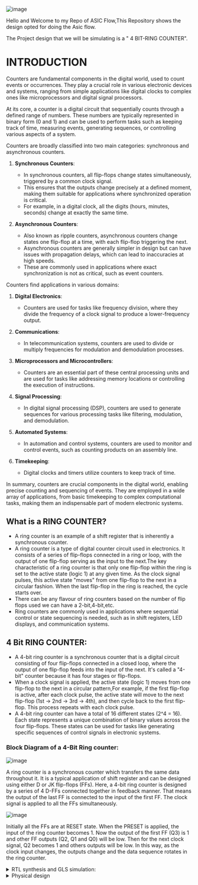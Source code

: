 ![image](https://github.com/VardhanSuroshi/pes_asic_class/assets/132068498/33403244-c9dd-4aef-a022-da52e2eef51c)

 Hello and Welcome to my Repo of ASIC Flow,This Repository shows the design opted for doing the Asic flow.

The Project design that we will be simulating is a " 4 BIT-RING COUNTER".

# INTRODUCTION

Counters are fundamental components in the digital world, used to count events or occurrences. They play a crucial role in various electronic devices and systems, ranging from simple applications like digital clocks to complex ones like microprocessors and digital signal processors.

At its core, a counter is a digital circuit that sequentially counts through a defined range of numbers. These numbers are typically represented in binary form (0 and 1) and can be used to perform tasks such as keeping track of time, measuring events, generating sequences, or controlling various aspects of a system.

Counters are broadly classified into two main categories: synchronous and asynchronous counters.

1. **Synchronous Counters**:
    - In synchronous counters, all flip-flops change states simultaneously, triggered by a common clock signal.
    - This ensures that the outputs change precisely at a defined moment, making them suitable for applications where synchronized operation is critical.
    - For example, in a digital clock, all the digits (hours, minutes, seconds) change at exactly the same time.

2. **Asynchronous Counters**:
    - Also known as ripple counters, asynchronous counters change states one flip-flop at a time, with each flip-flop triggering the next.
    - Asynchronous counters are generally simpler in design but can have issues with propagation delays, which can lead to inaccuracies at high speeds.
    - These are commonly used in applications where exact synchronization is not as critical, such as event counters.

Counters find applications in various domains:

1. **Digital Electronics**:
   - Counters are used for tasks like frequency division, where they divide the frequency of a clock signal to produce a lower-frequency output.

2. **Communications**:
   - In telecommunication systems, counters are used to divide or multiply frequencies for modulation and demodulation processes.

3. **Microprocessors and Microcontrollers**:
   - Counters are an essential part of these central processing units and are used for tasks like addressing memory locations or controlling the execution of instructions.

4. **Signal Processing**:
   - In digital signal processing (DSP), counters are used to generate sequences for various processing tasks like filtering, modulation, and demodulation.

5. **Automated Systems**:
   - In automation and control systems, counters are used to monitor and control events, such as counting products on an assembly line.

6. **Timekeeping**:
   - Digital clocks and timers utilize counters to keep track of time.

In summary, counters are crucial components in the digital world, enabling precise counting and sequencing of events. They are employed in a wide array of applications, from basic timekeeping to complex computational tasks, making them an indispensable part of modern electronic systems.

## What is a RING COUNTER?
- A ring counter is an example of a shift register that is inherently a synchronous counter.
- A ring counter is a type of digital counter circuit used in electronics. It consists of a series of flip-flops connected in a ring or loop, with the output of one flip-flop serving as the input to the next.The key characteristic of a ring counter is that only one flip-flop within the ring is set to the active state (logic 1) at any given time. As the clock signal pulses, this active state "moves" from one flip-flop to the next in a circular fashion. When the last flip-flop in the ring is reached, the cycle starts over.
- There can be any flavour of ring counters based on the number of flip flops used we can have a 2-bit,4-bit,etc.
- Ring counters are commonly used in applications where sequential control or state sequencing is needed, such as in shift registers, LED displays, and communication systems.

## 4 Bit RING COUNTER:
- A 4-bit ring counter is a synchronous counter that is a digital circuit consisting of four flip-flops connected in a closed loop, where the output of one flip-flop feeds into the input of the next. It's called a "4-bit" counter because it has four stages or flip-flops.
- When a clock signal is applied, the active state (logic 1) moves from one flip-flop to the next in a circular pattern,For example, if the first flip-flop is active, after each clock pulse, the active state will move to the next flip-flop (1st → 2nd → 3rd → 4th), and then cycle back to the first flip-flop. This process repeats with each clock pulse.
- A 4-bit ring counter can have a total of 16 different states (2^4 = 16). Each state represents a unique combination of binary values across the four flip-flops. These states can be used for tasks like generating specific sequences of control signals in electronic systems.

### Block Diagram of a 4-Bit Ring counter:

![image](https://github.com/Tawfeeq2507/pes_ringcounter/assets/142083027/bac84705-b7b1-4111-a0ab-ebdf1ae5355a)

A ring counter is a synchronous counter which transfers the same data throughout it. It is a typical application of shift register and can be designed using either D or JK flip-flops (FFs). Here, a 4-bit ring counter is designed by a series of 4 D-FFs connected together in feedback manner. That means the output of the last FF is connected to the input of the first FF. The clock signal is applied to all the FFs simultaneously.

![image](https://github.com/Tawfeeq2507/pes_ringcounter/assets/142083027/2c40a0ee-d157-43d8-9caf-b470a7bb37c3)

Initially all the FFs are at RESET state. When the PRESET is applied, the input of the ring counter becomes 1. Now the output of the first FF (Q3) is 1 and other FF outputs (Q2, Q1 and Q0) will be low. Then for the next clock signal, Q2 becomes 1 and others outputs will be low. In this way, as the clock input changes, the outputs change and the data sequence rotates in the ring counter.

<details>
<summary> RTL synthesis and GLS simulation: </summary>

### Tools Used in RTL to GLS flow are:

1) **iVerilog -** IVERILOG is a free and open-source Verilog simulation and synthesis tool. It's part of the Icarus Verilog project, which aims to provide a full-featured and high-performance Verilog simulation and synthesis environment.Icarus Verilog is a simulator tool to check the design with the help of test bench. The design is nothing but the Verilog hardware description language code which specifies the functionality. The testbench is the setup to apply stimulus to test the functionality of the design. This simulator looks for the changes to the input. Upon changes to the input, the output is evaluated.

2) **GTKwave -** GTKWave is a free and open-source waveform viewer. It's used primarily in digital design and verification to display simulation results generated by digital simulation tools like Icarus Verilog (which includes IVERILOG).

3) **Yosys -** Yosys is an open-source framework for Verilog RTL synthesis. It's widely used in digital design for converting high-level descriptions of a digital circuit into a gate-level representation. In other words, it helps in transforming a behavioral description (written in a language like Verilog) into a netlist, which is a detailed representation of the digital logic in terms of gates and their interconnections.

### TOOL INSTALLATION :

1) **GTKWAVE:**

- Steps to install gtkwave

```sh
sudo apt update
sudo apt install gtkwave
```

2) **YOSYS:**

- Steps to install Yosys

```sh
git clone https://github.com/YosysHQ/yosys.git
cd yosys
sudo apt install make (If make is not installed please install it) 
sudo apt-get install build-essential clang bison flex \
    libreadline-dev gawk tcl-dev libffi-dev git \
    graphviz xdot pkg-config python3 libboost-system-dev \
    libboost-python-dev libboost-filesystem-dev zlib1g-dev
make config-gcc
make 
sudo make install
```


## STEP-1:

To start with the Flow we first need to write the verilog code for the idea to create a ".v" file and we even write the testbench for the file which we will be implement together in the iVerilog tool in order for it to generate a dump file to view the waveform.

`vim ring_counter.v`
```v
//declare the Verilog module - The inputs and output port names.
module ring_counter(
    Clock,
    Reset,
    Count_out
    );

    //what are the input ports and their sizes.
    input Clock;
    input Reset;
    //what are the output ports and their sizes.
    output [3:0] Count_out;
    //Internal variables
    reg [3:0] Count_temp;

    //Whenever the Clock changes from 0 to 1(positive edge) or 
    //a change in Reset, execute the always block.
    always @(posedge Clock or posedge Reset)
    begin
        if(Reset == 1'b1)   begin  //when Reset is high 
            Count_temp = 4'b0001;   end  //The Count value is reset to "0001".
        else if(Clock == 1'b1)  begin  //When the Clock is high
            //Left shift the Count value.
            Count_temp = {Count_temp[2:0],Count_temp[3]};   end 
    end
    
    //The Count value is assigned to final output port.
    assign Count_out = Count_temp;
    
endmodule
```
After writing the code for the `ring_counter.v` your ".v" file should looks similar to as shown below:

![Screenshot from 2023-10-14 16-26-06](https://github.com/Tawfeeq2507/pes_ringcounter/assets/142083027/eaa4f5aa-9a2a-4f53-9a17-b1b6d9d62870)

For this `ring_counter.v` file we now write the testbench for this 4-bit ring counter and then we implement this in the simulation tool iVerilog:

`vim tb_ring_counter.v`
```v
module tb_ring;

    // Inputs
    reg Clock;
    reg Reset;

    // Outputs
    wire [3:0] Count_out;

    // Instantiate the Unit Under Test (UUT)
    ring_counter uut (
        .Clock(Clock), 
        .Reset(Reset), 
        .Count_out(Count_out)
    );

    ///////////////////Clock generation ///////////////////////////
    initial Clock = 0; 
    always #10 Clock = ~Clock; 
    ////////// #10 means wait for 10 ns before executing the next statement. ///////////
    
    //Simulation inputs.
    initial begin
    //Apply Reset for 50 ns.
        Reset = 1; //Reset is high
        #50;       //Wait for 50 ns
        Reset = 0; //Reset is low.
    end
    initial begin
    $dumpfile("dump.vcd");
    $dumpvars;
    end
      
endmodule
```
After writing the code for the `tb_ring_counter.v` your ".v" file should looks similar to as shown below:

![Screenshot from 2023-10-14 16-26-28](https://github.com/Tawfeeq2507/pes_ringcounter/assets/142083027/ed7984cf-a16a-4094-b41a-e42eeb621d83)

## STEP-2:

Once we have created our testbench file and the main file for the 4-bit ring counter now we implment this in our simulation tool iVerilog,What iVerilog does is it takes in the testbench and the main file to produce a **a.out** file which can be used to create a **dump file** ".vcd" this later can be used to view the waveform.

To start with the simulation tool we write the following code:

```c
iverilog ring_counter.v tb_ring_counter.v  // writing the main file and testbench file to be implemented using iverilog
ls      // ls command is used to list the files and directories in a directory,in this way we see the output file a.out
```

as shown below we see that the above code gives a a.out file:

![Screenshot from 2023-10-14 16-26-45](https://github.com/Tawfeeq2507/pes_ringcounter/assets/142083027/90943fbb-2479-4d0c-97e8-25ba43c8ab63)

a.out files are the default executable files generated by older C compilers on Unix and Unix-like systems. 

Now we execute the generated file file a.out by using the command-
```
./a.out   // ./a.out is a command used in Unix-like operating systems to execute a program. 
```
as we see from the above picture itself ./a.out executes and gives us a `dump.vcd` this is a dumpfile that can be used to view using GTKwave wave viewer
tool.

To view the waveform using GTKwave tool we use the Dumpfile `dump.vcd`,to run this type the command-
```
gtkwave dump.vcd
```
The output of this command is as shown below:

![Screenshot from 2023-10-14 16-26-54](https://github.com/Tawfeeq2507/pes_ringcounter/assets/142083027/4542ab5d-ada9-4bfd-92d0-868897a52f46)

### Pre-Synthesis Simulation result:

Once we write this command the gtkwave tool shows us the waveform for pre-synthesis simulation results as shown below:

![Screenshot from 2023-10-14 16-32-48](https://github.com/Tawfeeq2507/pes_ringcounter/assets/142083027/118b0f26-0d7c-4535-b3cb-3858f3990024)

Initially, it's in the high state, which means the clock signal is active and transitioning.The waveform indicates that reset=1, meaning the reset signal is active at the start.Since the clock is 1, the counter is being clocked. This suggests that the counter is advancing in states.With reset=0, the counter is not being reset at this moment.Our output keeps transitioning at every posedge clock.

![Screenshot from 2023-10-14 16-33-01](https://github.com/Tawfeeq2507/pes_ringcounter/assets/142083027/46fff0db-8f82-48bf-b454-821f3bee5dec)

## STEP-3: RTL synthesis

**what do we do in RTL synthesis?**

Synthesis transforms the simple RTL design into a gate-level netlist with all the constraints as specified by the designer. In simple language, Synthesis is a process that converts the abstract form of design to a properly implemented chip in terms of logic gates.

Synthesis takes place in multiple steps:
-   Converting RTL into simple logic gates.
-   Mapping those gates to actual technology-dependent logic gates available in the technology libraries.
-   Optimizing the mapped netlist keeping the constraints set by the designer intact.


In this step we Make use of the **Yosys** tool to generate a Netlist, this Netlist is later run using the iverilog where the ".net" and the testbench file which gives us again a executable file **a.out.**

if yosys already installed Open yosys and start with the process to create the Netlist and ".net" file for our RTL synthesis which later can be used for GLS(Gate level simulation).

After running Yosys type the following commands in Yosys to start with the process:

![Screenshot from 2023-10-14 16-44-50](https://github.com/Tawfeeq2507/pes_ringcounter/assets/142083027/9ad499f8-9042-4f50-bab4-994c1c7c9da3)

as shown from above image write the code:

```c
 read_liberty -lib ../lib/sky130_fd_sc_hd__tt_025C_1v80.lib
 read_verilog ring_counter.v
 synth -top ring_counter
```
After the synth command the synthesis is done giving us the Statistics after the synthesis as shown below:

![Screenshot from 2023-10-14 16-45-08](https://github.com/Tawfeeq2507/pes_ringcounter/assets/142083027/fd6a205f-2db7-4f8d-9a56-74f563758047)

Here we see that the number of components used in making our ring counter and the statistics of the number of flip flops used as shown above

To view the netlist type the following commands-
```c
 abc -liberty -lib ./lib/sky130_fd_sc_hd__tt_025C_1v80.lib
 show
```

![Screenshot from 2023-10-14 16-45-36](https://github.com/Tawfeeq2507/pes_ringcounter/assets/142083027/a6419ec3-6463-4230-b58e-455857e55dfd)

![Screenshot from 2023-10-14 16-45-59](https://github.com/Tawfeeq2507/pes_ringcounter/assets/142083027/26a1d52f-1017-432c-8299-08614da3aa5d)

Now to get the ".net" file for this we need to write the following commands-

![Screenshot from 2023-10-14 16-49-48](https://github.com/Tawfeeq2507/pes_ringcounter/assets/142083027/39718651-66d9-4659-9135-b31d878a4ca7)

```c
write_verilog ring_counter_net.v
!vim ring_counter_net.v
```
![Screenshot from 2023-10-14 16-46-52](https://github.com/Tawfeeq2507/pes_ringcounter/assets/142083027/cb4457eb-eeb3-4a14-b045-ddac8781c334)

to make the given netlist code even more simpler and small write the following commands:
```c
write_verilog -noattr ring_counter_net.v
!vim ring_counter_net.v
```
![Screenshot from 2023-10-14 16-48-36](https://github.com/Tawfeeq2507/pes_ringcounter/assets/142083027/6de29c32-271d-4025-9269-9980bb738170)

## STEP-4:GLS(gate level simulation)

In this step we do the GLS(gate level simulation) we take the netlist file generated ".net" and the testbench file that we had written for our ring counter at the starting and again use the iVerilog tool to generate the waveform for GLS.

To use the iVerilog command we write the code as shown below:
```c
iverilog ../my_lib/verilog_model/primitives.v ../my_lib/verilog_model/sky130_fd_sc_hd.v ring_counter_net.v tb_ring_counter.v
ls
```

![Screenshot from 2023-10-14 16-52-20](https://github.com/Tawfeeq2507/pes_ringcounter/assets/142083027/3b1a79b8-77a4-4e03-a2e1-2f1abb1829de)

as we see again we have generated an executable file a.out to generate the waveform in gtkwave we execute the a.out file.

![Screenshot from 2023-10-14 16-52-28](https://github.com/Tawfeeq2507/pes_ringcounter/assets/142083027/df4e6690-01b7-46ba-b7e5-85ea8749add6)

to view in gtkwave-
```c
gtkwave dump.vcd
```
![Screenshot from 2023-10-14 16-55-15](https://github.com/Tawfeeq2507/pes_ringcounter/assets/142083027/42490ac8-4663-43d6-a3fe-37fd513c989a)

![Screenshot from 2023-10-14 16-55-30](https://github.com/Tawfeeq2507/pes_ringcounter/assets/142083027/42aa454d-809a-4227-989d-84028695dfbd)

</details>

<details>
<summary> Physical design </summary>

- Hello and welcome to the Physical design of the 4 bit ring counter that is being implemented after the synthesis part we move to the physical design also known as RTL2GDSII flow.

# RTL2GDSII FLow (simplified)

- synthesis
- Floorplanning
- Powerplanning
- Placement
- Clock Tree Synthesis
- Routing
- Signoff

# What is Physical Design?

Physical design refers to the process of transforming a logical description of an electronic system, such as a computer chip or integrated circuit, into a physical representation that can be manufactured. This involves a series of steps to layout and arrange various components, like transistors, wires, and interconnects, on a silicon wafer or other semiconductor material.

Key aspects of physical design include:

1) Floorplanning
2) Placement
3) Routing
4) Clock Tree Synthesis (CTS)
5) Power Planning
6) Signal Integrity Analysis
7) Timing Analysis
8) Design for Testability (DFT)
9) Physical Verification
10) Package Design

In physical design in simple terms when you have a design in Verilog, the next step is to take that logical description and go through the physical design process to create a layout that can be manufactured into an actual chip. This requires using Electronic Design Automation (EDA) tools.

### Tools used in Physical design:

# 1) Openlane

OpenLane is an open-source, automated RTL-to-GDSII (Register-Transfer Level to Graphic Design System II) flow for digital integrated circuit design. It's essentially a complete toolchain that assists in the creation of Application-Specific Integrated Circuits (ASICs). The OpenLANE flow comprises a variety of tools such as Yosys, ABC, OpenSTA, Fault, OpenROAD app, Netgen and Magic which are used to harden chips and macros, i.e. generate final GDSII from the design RTL. The primary goal of OpenLANE is to produce clean GDSII with no human intervention. 

![image](https://github.com/Tawfeeq2507/pes_ringcounter/assets/142083027/8ff88f4d-b970-4bd8-abff-24ad1658b71d)

## TOOL INSTALLATION :

```sh
sudo apt-get update
sudo apt-get upgrade
sudo apt install -y build-essential python3 python3-venv python3-pip make git

sudo apt install apt-transport-https ca-certificates curl software-properties-common
curl -fsSL https://download.docker.com/linux/ubuntu/gpg | sudo gpg --dearmor -o /usr/share/keyrings/docker-archive-keyring.gpg

echo "deb [arch=amd64 signed-by=/usr/share/keyrings/docker-archive-keyring.gpg] https://download.docker.com/linux/ubuntu $(lsb_release -cs) stable" | sudo tee /etc/apt/sources.list.d/docker.list > /dev/null

sudo apt update

sudo apt install docker-ce docker-ce-cli containerd.io

sudo docker run hello-world

sudo groupadd docker
sudo usermod -aG docker $USER
sudo reboot 

# After reboot
docker run hello-world
```

- After downloading to enter the interactive mode with openlane type the following:

```sh
cd OpenLane
make mount
./flow.tcl -interactive 
```

- To instll the PDK's and Tools:

```sh
git clone https://github.com/The-OpenROAD-Project/OpenLane
cd OpenLane
make
make test
```

# 2) Magic

Magic is an open-source, user-friendly VLSI (Very Large Scale Integration) layout tool. It is widely used in the semiconductor industry and academia for designing integrated circuits at the physical level. Magic provides a range of features that facilitate the creation, editing, and visualization of IC layouts.Magic is a versatile and widely-used tool in the field of integrated circuit design. It's known for its flexibility, ease of use, and robust feature set, making it a valuable asset in the development of electronic systems.

## TOOL INSTALLATION :

```sh
sudo apt-get install m4
sudo apt-get install tcsh
sudo apt-get install csh
sudo apt-get install libx11-dev
sudo apt-get install tcl-dev tk-dev
sudo apt-get install libcairo2-dev
sudo apt-get install mesa-common-dev libglu1-mesa-dev
sudo apt-get install libncurses-dev
git clone https://github.com/RTimothyEdwards/magic
cd magic
./configure
make
make install
```
   
# STEP-1

To make the physical design we first need to make our design file of the ring Counter that we made to make this we need the ```ring_counter.v``` file and the Skywater PDK's that Contains all the foundry provided PDK related files. To make this we first Make our ```ring counter``` folder within the design directory in Openlane and then we make another folder named as ```src``` and ```config.tcl``` this makes the design file.

To make the ```config.tcl``` file we type the following:

```vim config.tcl```

- in this vim text editor we type our design file.

``` sh
# Design
set ::env(DESIGN_NAME) "ring_counter"

set ::env(VERILOG_FILES) "./designs/ring_counter/src/ring_counter.v"

set ::env(CLOCK_PERIOD) "5.000"
set ::env(CLOCK_PORT) "clk"


set ::env(CLOCK_NET) $::env(CLOCK_PORT)

set ::env(LIB_SYNTH) "$::env(OPENLANE_ROOT)/designs/ring_counter/src/sky130_fd_sc_hd__typical.lib"
set ::env(LIB_FASTEST) "$::env(OPENLANE_ROOT)/designs/ring_counter/src/sky130_fd_sc_hd__fast.lib"
set ::env(LIB_SLOWEST) "$::env(OPENLANE_ROOT)/designs/ring_counter/src/sky130_fd_sc_hd__slow.lib"
set ::env(LIB_TYPICAL) "$::env(OPENLANE_ROOT)/designs/ring_counter/src/sky130_fd_sc_hd__typical.lib"

set filename $::env(OPENLANE_ROOT)/designs/$::env(DESIGN_NAME)/$::env(PDK)_$::env(STD_CELL_LIBRARY)_config.tcl
if { [file exists $filename] == 1} {
        source $filename
}
```

after this we go to the src file and add the ```ring_counter.v``` file that we generated from Yosys in RTL synthesis and the required PDK's for our design.

# STEP-2

Once we have created our design file we invoke the openlane.

to invoke openlane we type the following commands:

```sh
cd Desktop/work/tools/openlane_working_dir/openlane
docker
./flow.tcl -interactive
package require openlane
```

Once we invoke OpenLane it should look same as shown below:

![image](https://github.com/Tawfeeq2507/pes_ringcounter/assets/142083027/787885e7-545d-4985-8631-5712403a1167)

after invoking OpenLane we now prepare the deisgn we want to work on in OpenLane since we are working with our 4 bit ring counter we will type the following command:

```prep -design ring_counter```

it should look somewhat as shown below:

![image](https://github.com/Tawfeeq2507/pes_ringcounter/assets/142083027/3863f4b2-97f2-463c-8d66-37d604bbb225)

after preparing the design we now do the first process of physical design that is ```run_synthesis```

# STEP-3 : SYNTHESIS

we type ```run_synthesis``` in openlane and this gives the statistics of the ring_counter and gives a succesfull synthesis during this process it creates a runs folder that holds the ```logs,results,reports,etc``` of the design file that we did synthesis for which can be seen in the ```runs``` directory.

- run_synthesis statistics as shown below:

![image](https://github.com/Tawfeeq2507/pes_ringcounter/assets/142083027/3ae20737-9014-4075-8138-e51df2782aa8)

- The runs keeps the track of the process we do in openlane as shown below:

![image](https://github.com/Tawfeeq2507/pes_ringcounter/assets/142083027/e77dcc08-297b-42d2-ac11-d2e01d602ae1)

# STEP-4 : FLOORPLAN

After synthesis now we do floorplan of the ring counter to do this we type ```run_floorplan``` what this does is that it creates a floorplan.def file that can be used to see the design in magic tool.

when the floorplan is succesful in the results floorpan we see that we have a file created by the name ``` ring_counter.floorplan.def```as shown below:

![image](https://github.com/Tawfeeq2507/pes_ringcounter/assets/142083027/02a66f05-c2f9-4db3-b081-819c46dcb871)

this tells us that the run_floorplan was succesfull and now we use this to view the layout using Magic tool.

To view the layout of the floorplan, use the command ``` magic -T /home/vsduser/Desktop/work/tools/openlane_working_dir/pdks/sky130A/libs.tech/magic/sky130A.tech lef read ../../tmp/merged.lef def ring_counter.floorplan.def &```

where ``` -T indicates the tech file``` and ``` &  is used to avoid the prompt that magic shows```

the command is as shown below:

![image](https://github.com/Tawfeeq2507/pes_ringcounter/assets/142083027/2bd9cf76-239e-439b-a4a4-6f67f9236aff)

The layout of ring_counter is as shown below:

![image](https://github.com/Tawfeeq2507/pes_ringcounter/assets/142083027/775d40ba-9e5d-4630-b064-e1cde21057fa)

![image](https://github.com/Tawfeeq2507/pes_ringcounter/assets/142083027/508658b6-50d0-4dd4-9b46-299789ae803e)

To view the contents of the following produced floorplan ```ring_counter.floorplan.def``` we can  then review the contents to see if there are any issues with the floorplan definition, particularly related to the utilization parameter. to this we type the following command:

``` cat ring_counter.floorplan.def```

the output of this command is as shown below:

![image](https://github.com/Tawfeeq2507/pes_ringcounter/assets/142083027/4a1fbe00-4bc2-4163-a281-b3f490e62315)

![image](https://github.com/Tawfeeq2507/pes_ringcounter/assets/142083027/4029b10f-34e4-4f03-b2b8-01cb2ff1cd55)
















































</details>






















